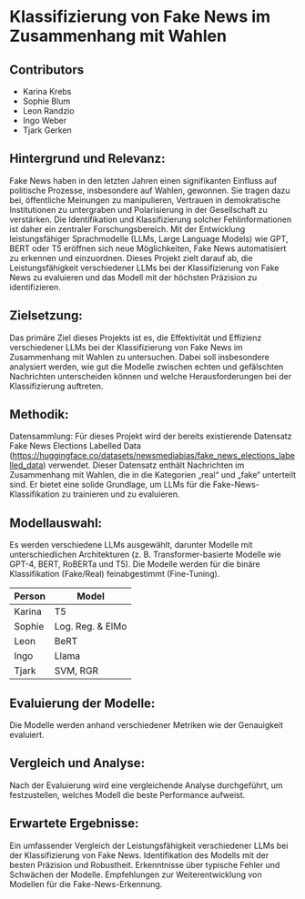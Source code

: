 # Klassifizierung von Fake News im Zusammenhang mit Wahlen
## Contributors
- Karina Krebs
- Sophie Blum
- Leon Randzio
- Ingo Weber
- Tjark Gerken

## Hintergrund und Relevanz:
Fake News haben in den letzten Jahren einen signifikanten Einfluss auf politische Prozesse, insbesondere auf Wahlen, gewonnen. Sie tragen dazu bei, öffentliche Meinungen zu manipulieren, Vertrauen in demokratische Institutionen zu untergraben und Polarisierung in der Gesellschaft zu verstärken. Die Identifikation und Klassifizierung solcher Fehlinformationen ist daher ein zentraler Forschungsbereich. Mit der Entwicklung leistungsfähiger Sprachmodelle (LLMs, Large Language Models) wie GPT, BERT oder T5 eröffnen sich neue Möglichkeiten, Fake News automatisiert zu erkennen und einzuordnen. Dieses Projekt zielt darauf ab, die Leistungsfähigkeit verschiedener LLMs bei der Klassifizierung von Fake News zu evaluieren und das Modell mit der höchsten Präzision zu identifizieren.

## Zielsetzung:
Das primäre Ziel dieses Projekts ist es, die Effektivität und Effizienz verschiedener LLMs bei der Klassifizierung von Fake News im Zusammenhang mit Wahlen zu untersuchen. Dabei soll insbesondere analysiert werden, wie gut die Modelle zwischen echten und gefälschten Nachrichten unterscheiden können und welche Herausforderungen bei der Klassifizierung auftreten.

## Methodik:
Datensammlung:
Für dieses Projekt wird der bereits existierende Datensatz Fake News Elections Labelled Data (https://huggingface.co/datasets/newsmediabias/fake_news_elections_labelled_data) verwendet. Dieser Datensatz enthält Nachrichten im Zusammenhang mit Wahlen, die in die Kategorien „real“ und „fake“ unterteilt sind. Er bietet eine solide Grundlage, um LLMs für die Fake-News-Klassifikation zu trainieren und zu evaluieren.

## Modellauswahl:
Es werden verschiedene LLMs ausgewählt, darunter Modelle mit unterschiedlichen Architekturen (z. B. Transformer-basierte Modelle wie GPT-4, BERT, RoBERTa und T5). Die Modelle werden für die binäre Klassifikation (Fake/Real) feinabgestimmt (Fine-Tuning).

| Person | Model            |
|--------|------------------|
| Karina | T5               |
| Sophie | Log. Reg. & ElMo |
| Leon   | BeRT             |
| Ingo   | Llama            |
| Tjark  | SVM, RGR         |

## Evaluierung der Modelle:
Die Modelle werden anhand verschiedener Metriken wie der Genauigkeit evaluiert.

## Vergleich und Analyse:
Nach der Evaluierung wird eine vergleichende Analyse durchgeführt, um festzustellen, welches Modell die beste Performance aufweist.

## Erwartete Ergebnisse:
Ein umfassender Vergleich der Leistungsfähigkeit verschiedener LLMs bei der Klassifizierung von Fake News.
Identifikation des Modells mit der besten Präzision und Robustheit.
Erkenntnisse über typische Fehler und Schwächen der Modelle.
Empfehlungen zur Weiterentwicklung von Modellen für die Fake-News-Erkennung.




